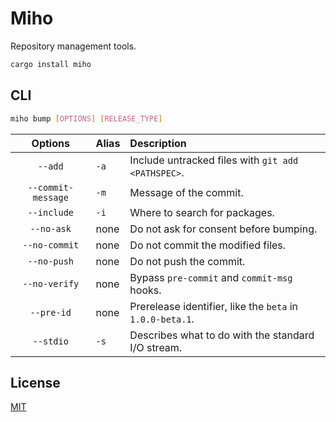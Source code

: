 # Miho

Repository management tools.

```sh
cargo install miho
```

## CLI

```sh
miho bump [OPTIONS] [RELEASE_TYPE]
```

|      Options       | Alias | Description                                               |
| :----------------: | :---- | :-------------------------------------------------------- |
|      `--add`       | `-a`  | Include untracked files with `git add <PATHSPEC>`.        |
| `--commit-message` | `-m`  | Message of the commit.                                    |
|    `--include`     | `-i`  | Where to search for packages.                             |
|     `--no-ask`     | none  | Do not ask for consent before bumping.                    |
|   `--no-commit`    | none  | Do not commit the modified files.                         |
|    `--no-push`     | none  | Do not push the commit.                                   |
|   `--no-verify`    | none  | Bypass `pre-commit` and `commit-msg` hooks.               |
|     `--pre-id`     | none  | Prerelease identifier, like the `beta` in `1.0.0-beta.1`. |
|     `--stdio`      | `-s`  | Describes what to do with the standard I/O stream.        |

## License

[MIT](https://github.com/ferreira-tb/miho/blob/main/LICENSE)
